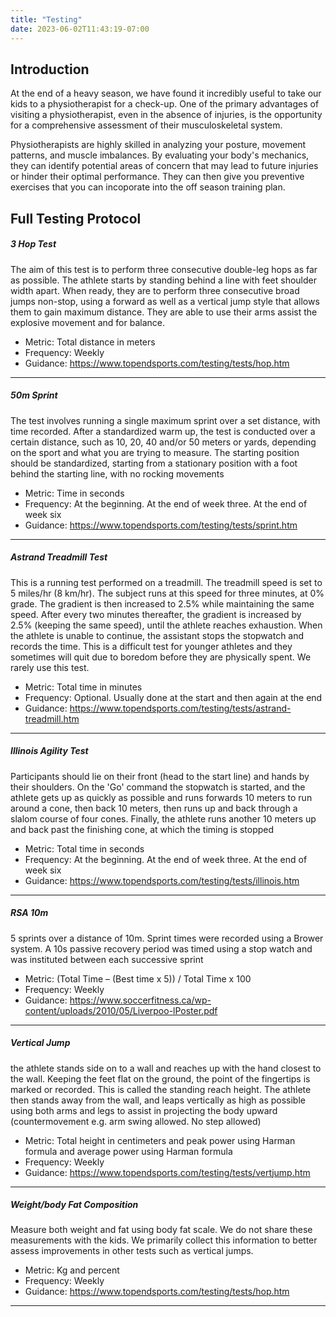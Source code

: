 ```yaml
---
title: "Testing"
date: 2023-06-02T11:43:19-07:00
---
```

## Introduction

At the end of a heavy season, we have found it incredibly useful to take our kids to a physiotherapist for a check-up. One of the primary advantages of visiting a physiotherapist, even in the absence of injuries, is the opportunity for a comprehensive assessment of their musculoskeletal system. 

Physiotherapists are highly skilled in analyzing your posture, movement patterns, and muscle imbalances. By evaluating your body's mechanics, they can identify potential areas of concern that may lead to future injuries or hinder their optimal performance.  They can then give you preventive exercises that you can incoporate into the off season training plan. 


## Full Testing Protocol


##### 3 Hop Test
The aim of this test is to perform three consecutive double-leg hops as far as possible. The athlete starts by standing behind a line with feet shoulder width apart. When ready, they are to perform three consecutive broad jumps non-stop, using a forward as well as a vertical jump style that allows them to gain maximum distance. They are able to use their arms assist the explosive movement and for balance.

* Metric: Total distance in meters
* Frequency: Weekly
* Guidance: https://www.topendsports.com/testing/tests/hop.htm
---

  ##### 50m Sprint
The test involves running a single maximum sprint over a set distance, with time recorded. After a standardized warm up, the test is conducted over a certain distance, such as 10, 20, 40 and/or 50 meters or yards, depending on the sport and what you are trying to measure. The starting position should be standardized, starting from a stationary position with a foot behind the starting line, with no rocking movements

* Metric: Time in seconds
* Frequency: At the beginning. At the end of week three. At the end of week six
* Guidance: https://www.topendsports.com/testing/tests/sprint.htm
---

##### Astrand Treadmill Test
This is a running test performed on a treadmill. The treadmill speed is set to 5 miles/hr (8 km/hr). The subject runs at this speed for three minutes, at 0% grade. The gradient is then increased to 2.5% while maintaining the same speed. After every two minutes thereafter, the gradient is increased by 2.5% (keeping the same speed), until the athlete reaches exhaustion. When the athlete is unable to continue, the assistant stops the stopwatch and records the time.  This is a difficult test for younger athletes and they sometimes will quit due to boredom before they are physically spent.  We rarely use this test.

* Metric: Total time in minutes
* Frequency: Optional.  Usually done at the start and then again at the end
* Guidance: https://www.topendsports.com/testing/tests/astrand-treadmill.htm
---

##### Illinois Agility Test
Participants should lie on their front (head to the start line) and hands by their shoulders. On the 'Go' command the stopwatch is started, and the athlete gets up as quickly as possible and runs forwards 10 meters to run around a cone, then back 10 meters, then runs up and back through a slalom course of four cones. Finally, the athlete runs another 10 meters up and back past the finishing cone, at which the timing is stopped   

* Metric: Total time in seconds
* Frequency: At the beginning. At the end of week three. At the end of week six
* Guidance: https://www.topendsports.com/testing/tests/illinois.htm
---

##### RSA 10m
5 sprints over a distance of 10m. Sprint times were recorded using a Brower system. A 10s passive recovery period was timed using a stop watch and was instituted between each successive sprint         

* Metric: (Total Time – (Best time x 5)) / Total Time x 100
* Frequency: Weekly
* Guidance: https://www.soccerfitness.ca/wp-content/uploads/2010/05/Liverpoo-lPoster.pdf
---

##### Vertical Jump                

the athlete stands side on to a wall and reaches up with the hand closest to the wall. Keeping the feet flat on the ground, the point of the fingertips is marked or recorded. This is called the standing reach height. The athlete then stands away from the wall, and leaps vertically as high as possible using both arms and legs to assist in projecting the body upward (countermovement e.g. arm swing allowed. No step allowed)  

* Metric: Total height in centimeters and peak power using Harman formula and average power using Harman formula 
* Frequency: Weekly
* Guidance: https://www.topendsports.com/testing/tests/vertjump.htm
---

##### Weight/body Fat Composition
Measure both weight and fat using body fat scale.  We do not share these measurements with the kids.  We primarily collect this information to better assess improvements in other tests such as vertical jumps.  

* Metric: Kg and percent
* Frequency: Weekly
* Guidance: https://www.topendsports.com/testing/tests/hop.htm
---

